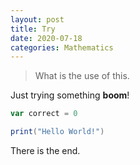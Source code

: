 ```yaml
---
layout: post
title: Try
date: 2020-07-18
categories: Mathematics
---
```


> What is the use of this.

Just trying something **boom**!

```scala
var correct = 0

print("Hello World!")

```

There is the end.